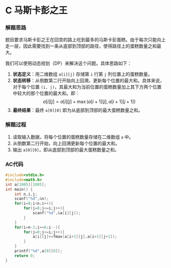 # C 马斯卡彭之王

### 解题思路

题目要求马斯卡彭之王在回宫的路上吃到最多的马斯卡彭蛋糕。由于每次只能向上走一层，因此需要找到一条从底部到顶部的路径，使得路径上的蛋糕数量之和最大。

我们可以使用动态规划（DP）来解决这个问题。具体思路如下：

1. **状态定义**：用二维数组 `a[i][j]` 存储第 `i` 行第 `j` 列位置上的蛋糕数量。
2. **状态转移**：从倒数第二行开始向上回溯，更新每个位置的最大和。具体来说，对于每个位置 `(i, j)`，其最大和为当前位置的蛋糕数量加上其下方两个位置中较大的那个位置的最大和。即：
   $$ a[i][j] = a[i][j] + \max(a[i+1][j], a[i+1][j+1]) $$
3. **最终结果**：最终 `a[0][0]` 即为从底部到顶部的最大蛋糕数量之和。

### 解题过程

1. 读取输入数据，将每个位置的蛋糕数量存储在二维数组 `a` 中。
2. 从倒数第二行开始，向上回溯更新每个位置的最大和。
3. 输出 `a[0][0]`，即从底部到顶部的最大蛋糕数量之和。

### AC代码

```c
#include<stdio.h>
#include<math.h>
int a[1005][1005];
int main() {
    int n,i,j;
    scanf("%d",&n);
    for(i=0;i<n;i++){
        for(j=0;j<=i;j++){
            scanf("%d",&a[i][j]);
        }
    }
    for(i=n-2;i>=0;i--){
        for(j=0;j<=i;j++){
            a[i][j]+=fmax(a[i+1][j],a[i+1][j+1]);
        }
    }
    printf("%d",a[0][0]);
    return 0;
}
```
